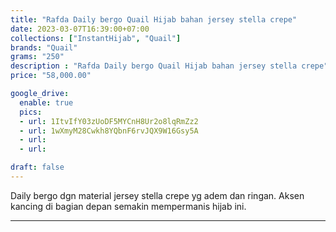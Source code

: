 ```yaml
---
title: "Rafda Daily bergo Quail Hijab bahan jersey stella crepe"
date: 2023-03-07T16:39:00+07:00
collections: ["InstantHijab", "Quail"]
brands: "Quail"
grams: "250"
description : "Rafda Daily bergo Quail Hijab bahan jersey stella crepe"
price: "58,000.00"

google_drive:
  enable: true
  pics:
  - url: 1ItvIfY03zUoDF5MYCnH8Ur2o8lqRmZz2
  - url: 1wXmyM28Cwkh8YQbnF6rvJQX9W16Gsy5A
  - url: 
  - url: 

draft: false
---
```


Daily bergo dgn material jersey stella crepe yg adem dan ringan. Aksen kancing di bagian depan semakin mempermanis hijab ini.   

----------      
  
